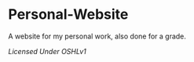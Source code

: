 Personal-Website
================

A website for my personal work, also done for a grade.

<em> Licensed Under OSHLv1 </em>
